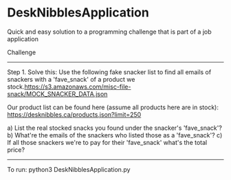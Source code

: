 # DeskNibblesApplication
Quick and easy solution to a programming challenge that is part of a job application

Challenge
**************
Step 1. Solve this:
Use the following fake snacker list to find all emails of snackers with a 'fave_snack' of a product we stock.https://s3.amazonaws.com/misc-file-snack/MOCK_SNACKER_DATA.json

Our product list can be found here (assume all products here are in stock):
https://desknibbles.ca/products.json?limit=250

a) List the real stocked snacks you found under the snacker's 'fave_snack'?
b) What're the emails of the snackers who listed those as a 'fave_snack'?
c) If all those snackers we're to pay for their 'fave_snack' what's the total price?
**************

To run:
python3 DeskNibblesApplication.py
